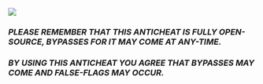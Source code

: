 [![](https://cdn.discordapp.com/attachments/1063180819952324719/1109897443698556968/sentinelbannernewest.png)]()

### ***PLEASE REMEMBER THAT THIS ANTICHEAT IS FULLY OPEN-SOURCE, BYPASSES FOR IT MAY COME AT ANY-TIME.***
### ***BY USING THIS ANTICHEAT YOU AGREE THAT BYPASSES MAY COME AND FALSE-FLAGS MAY OCCUR.***

